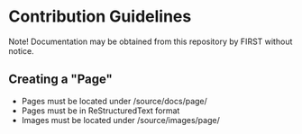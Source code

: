 # Contribution Guidelines
Note! Documentation may be obtained from this repository by FIRST without notice. 

## Creating a "Page"
- Pages must be located under /source/docs/page/
- Pages must be in ReStructuredText format
- Images must be located under /source/images/page/



